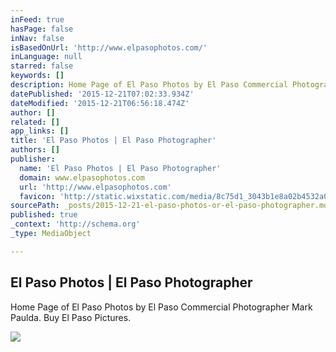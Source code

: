 ```yaml
---
inFeed: true
hasPage: false
inNav: false
isBasedOnUrl: 'http://www.elpasophotos.com/'
inLanguage: null
starred: false
keywords: []
description: Home Page of El Paso Photos by El Paso Commercial Photographer Mark Paulda. Buy El Paso Pictures.
datePublished: '2015-12-21T07:02:33.934Z'
dateModified: '2015-12-21T06:56:18.474Z'
author: []
related: []
app_links: []
title: 'El Paso Photos | El Paso Photographer'
authors: []
publisher:
  name: 'El Paso Photos | El Paso Photographer'
  domain: www.elpasophotos.com
  url: 'http://www.elpasophotos.com'
  favicon: 'http://static.wixstatic.com/media/8c75d1_3043b1e8a02b4532a078985fc7188468.gif/v1/fill/w_16%2Ch_16%2Clg_1/8c75d1_3043b1e8a02b4532a078985fc7188468.gif'
sourcePath: _posts/2015-12-21-el-paso-photos-or-el-paso-photographer.md
published: true
_context: 'http://schema.org'
_type: MediaObject

---
```

<article style=""><h1>El Paso Photos | El Paso Photographer</h1><p>Home Page of El Paso Photos by El Paso Commercial Photographer Mark Paulda. Buy El Paso Pictures.</p></article>

![](https://the-grid-user-content.s3-us-west-2.amazonaws.com/d3117bde-9844-480f-9c3f-00ae09be5ef7.jpg)